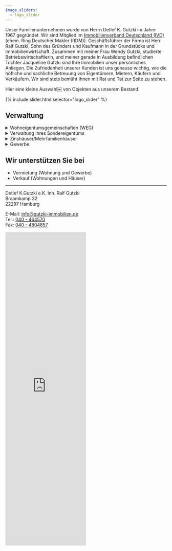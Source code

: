 ```yaml
---
image_sliders:
  - logo_slider
---
```

Unser Familienunternehmen wurde von Herrn Detlef K. Gutzki im Jahre 1967 gegründet. 
Wir sind Mitglied im [Immobilienverband Deutschland (IVD)](https://nord.ivd.net/) (ehem. Ring Deutscher Makler (RDM)).
Geschäftsführer der Firma ist Herr Ralf Gutzki, Sohn des Gründers und Kaufmann in der
Grundstücks und Immobilienwirtschaft.
Zusammen mit meiner Frau Wendy Gutzki, studierte Betriebswirtschaftlerin, und meiner gerade in Ausbildung befindlichen Tochter Jacqueline Gutzki sind Ihre Immobilien unser persönliches Anliegen.
Die Zufriedenheit unserer Kunden ist uns genauso wichtig, wie die höfliche und sachliche Betreuung von Eigentümern, Mietern, Käufern und Verkäufern. Wir sind stets bemüht Ihnen mit Rat und Tat zur Seite zu stehen.

Hier eine kleine Auswahl￼ von Objekten aus unserem Bestand.

{% include slider.html selector="logo_slider" %}

## Verwaltung

<details>
  <summary>Wohneigentumsgemeinschaften (WEG)</summary><br>
Wir verwalten Eigentumswohnungen mit der Profi-Software GES von Aareon. 
Neben den Vorteilen das Neue Gesetzliche Anordnungen Zeitnahe umgesetzt werden,
bietet die Jahresabrechnung Ihnen zB. die gesonderte Kennzeichnung der Betriebskosten 
und die Zusätzlichen Angaben für Ihre Steuererklärung an.<br><br>

Das Verwaltungskonto der WEG befindet sich bei der Aareal Bank und ist nach Gesetzlichen
Vorschriften ein WEG-Verwaltungskonto getrennt von anderen Vermögen.
Die Aareal Bank unterstützt Verwaltern beim richtigen einrichten eines WEG-Verwalter-Kontos.<br><br>   

Unsere Leistungen:<br>
<ul>
<li>Erstellung und Prüfung von Wirtschaftsplänen</li>
<li>Abrechnungen, inkl. Rechnungskontrolle und Belegprüfung</li> 
<li>Buchführung und Prüfung aller Geldein- und Ausgänge</li>  
<li>Inkasso, Liquidationsplanung, Wirtschaftlichkeit, Rechenschaftslegung gegenüber den Eigentümern</li>
<li>Verwaltung und Disponierung des Geldverkehrs, Bearbeitung von Lastschriftabbuchungen</li>    
<li>Überwachung der Wohngeldzahlungen</li>
<li>Wohngeldabrechnung</li>
<li>Rechnungsprüfung einmal jährlich</li>  
<li>Eigentümerversammlung einmal jährlich</li>   
<li>Veranlassung, bzw. Erstellung von Heizkostenabrechnungen</li>
<li>Errechnung und Anforderung von Sonderumlagen</li>
<li>Regelung von Personalangelegenheiten von Angestellten des WEG (Hausmeister, Müllbeauftragte, Verwaltungsbeiräte), einschließlich Gehaltszahlungen, Lohnbuchungen und Abführungen von Lohnsteuer, Sozialabgaben, Meldung an das Finanzamt, Krankenversicherung, Sozialversicherungsträger, etc.</li>
<li>Überwachung von Objekten, ggf. durch regelmäßige Begehungen</li>
<li>Planung, Vergabe, Überwachung und Abrechnung von Instandsetzungs- und Instandhaltungsarbeiten, einschließlich Preisanfrage, Ausschreibungen, Auftragsvergabe, Rechnungskontrolle, Mängelrügen, Einhaltung Gewährleistungsansprüche</li>
<li>Veranlassung von Schadensbeseitigungen durch Handwerker</li>     
<li>Erstattung von Schadensmeldungen gegenüber Versicherung und Verursacher</li>
<li>Verhandlung mit Ämtern und Beschaffung öffentlich-rechtlicher Genehmigungen</li>
<li>Anwendung aktueller Gesetzesänderungen und Rechtsprechungen auf die WEG</li>
<li>Vermietung Ihrer Eigentumswohnung</li>
<li>Beratung und Mitwirkung beim Verkauf Ihrer Eigentumswohnung</li>
</ul>
Als WEG Verwalter verwalten wir nicht nur einfach Ihre Immobilien sondern damit auch Ihr Vermögen, weshalb wir neben den alltäglich anfallenden Aufgaben auch immer ein Auge auf potenzielle Wertsteigerung legen.
</ul>
</details>

<details>
  <summary>Verwaltung Ihres Sondereigentums</summary><br>
  Zusätzlich bieten wie Ihnen als vermietendem Eigentümer die Möglichkeit, auch die komplett Verwaltung Ihrer Wohnungen zu übernehmen.
  Wir verwalten Ihre Vermieteten Eigentumswohnungen mit der Profi-Software GES-3 und 
verrechnen das Wohngeld mit den Mieteingängen.<br><br>

Unsere Leistungen:<br> 
<ul>
<li>Vermietung leerer Wohnungen</li>
<li>Abschluss von Mietverträgen</li>
<li>Übergabe/Übernahme der Wohnung bei Mieterwechseln</li>  
<li>Führung einer ordentlichen Mietbuchhaltung</li>
<li>Mahnwesen und ggf. gerichtliche Geltendmachung offener Forderungen</li>
<li>Erfassung der Ein-/Ausgaben in einer schlüssigen Buchführung</li> 
<li>Erstellung der Abrechnungen, monatlich, Quartale oder Jahr. </li>
<li>Erstellung der Betriebskostenabrechnung für den Mieter. </li>
<li>Erstellung der Heizkostenabrechnung für den Mieter. </li>
<li>Beauftragung, Überwachung und Prüfung von Reparaturen innerhalb Ihrer Wohnung</li>
<li>Entgegennahme von Kündigungen</li>
<li>Vertretung Ihrer Interessen gegenüber den Mietern</li>
<li>Erledigung des Schriftverkehrs</li>  
<li>Einleitung von Sofortmaßnahmen in Notfällen</li>  
<li>Bearbeitung sämtlicher Probleme und/oder sonstige Anliegen mit dem Mieter</li>   
<li>Betreuung und Beratung (Modernisierung, Reparaturen, Dachausbau, u.s.w.) </li>
<li>Regelmäßige Mieterhöhungen.</li>
</ul>
</details>

<details><summary>Zinshäuser/Mehrfamilienhäuser</summary><br>
Verwaltung Ihrer Zinshäuser durch Profi-Software:<br>
<ul>
<li>GES-3 </li>
<li>Datenbank-Verwaltung für andere Banken.</li>
</ul>
  
Unsere Leistungen:<br> 
<ul>
<li>Vermietung leerer Wohnungen</li>
<li>Abschluss von Mietverträgen</li>
<li>Übergabe/Übernahme der Wohnung bei Mieterwechseln</li>  
<li>Führung einer ordentlichen Mietbuchhaltung</li>
<li>Mahnwesen und ggf. gerichtliche Geltendmachung offener Forderungen</li>
<li>Erfassung der Ein-/Ausgaben in einer schlüssigen Buchführung</li> 
<li>Erstellung der Abrechnungen, monatlich, Quartale oder Jahr. </li>
<li>Erstellung der Betriebskostenabrechnung für den Mieter. </li>
<li>Erstellung der Heizkostenabrechnung für den Mieter. </li>
<li>Beauftragung, Überwachung und Prüfung von Reparaturen innerhalb Ihrer Wohnung</li>
<li>Entgegennahme von Kündigungen</li>
<li>Vertretung Ihrer Interessen gegenüber den Mietern</li>
<li>Erledigung des Schriftverkehrs</li>  
<li>Einleitung von Sofortmaßnahmen in Notfällen</li>  
<li>Bearbeitung sämtlicher Probleme und/oder sonstige Anliegen mit dem Mieter</li>   
<li>Betreuung und Beratung (Modernisierung, Reparaturen, Dachausbau, u.s.w.) </li>
<li>Regelmäßige Mieterhöhungen.</li>
</ul>
</details>

<details><summary>Gewerbe</summary><br>
  Wir verwalten Ihr vermietetes Gewerbeobjekt mit Profi-Software<br>
 <ul>
<li>GES-3</li>
<li>Datenbank-Verwaltung für andere Banken.</li>
</ul>

Unsere Leistungen:<br> 
<ul>
<li>Mieteingänge überprüfen, ggf. Mahnungen schreiben. </li>
<li>Abrechnungen, monatlich, Quartale oder Jahr. </li>
<li>Betriebskostenabrechnung für den Mieter. </li>
<li>Heizkostenabrechnung für den Mieter. </li>
<li>Vermietung. </li>
<li>Betreuung und Beratung (Modernisierung, Reparaturen, u.s.w.) </li>
<li>Handwerker beauftragen und überwachen. </li>
<li>Regelmäßige Mieterhöhungen.</li>
</ul>
</details>

## Wir unterstützen Sie bei

- Vermietung (Wohnung und Gewerbe)
- Verkauf (Wohnungen und Häuser)


***


Detlef K.Gutzki e.K. Inh. Ralf Gutzki  
Braamkamp 32  
22297 Hamburg  

E-Mail: [info@gutzki-immobilien.de](mailto:info@gutzki-immobilien.de)  
Tel.: [040 - 464570](tel:04046570)  
Fax: [040 - 4804857](tel:0404804857)  

<iframe
src="https://www.google.com/maps/embed?pb=!1m14!1m8!1m3!1d9470.247207600178!2d10.00036!3d53.60128!3m2!1i1024!2i768!4f13.1!3m3!1m2!1s0x0%3A0xfd8d7a52e3ca2449!2sDetlef+K.+Gutzki+e.+K.+Inh.+Ralf+Gutzki!5e0!3m2!1sen!2sde!4v1550415717896"
width="50%"
height="25%"
frameborder="0"
style="border:0"
allowfullscreen>
</iframe>

